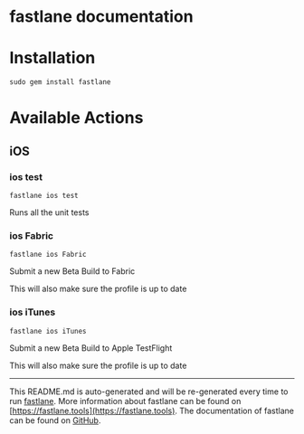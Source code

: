 fastlane documentation
================
# Installation
```
sudo gem install fastlane
```
# Available Actions
## iOS
### ios test
```
fastlane ios test
```
Runs all the unit tests
### ios Fabric
```
fastlane ios Fabric
```
Submit a new Beta Build to Fabric

This will also make sure the profile is up to date
### ios iTunes
```
fastlane ios iTunes
```
Submit a new Beta Build to Apple TestFlight

This will also make sure the profile is up to date

----

This README.md is auto-generated and will be re-generated every time to run [fastlane](https://fastlane.tools).
More information about fastlane can be found on [https://fastlane.tools](https://fastlane.tools).
The documentation of fastlane can be found on [GitHub](https://github.com/fastlane/fastlane/tree/master/fastlane).